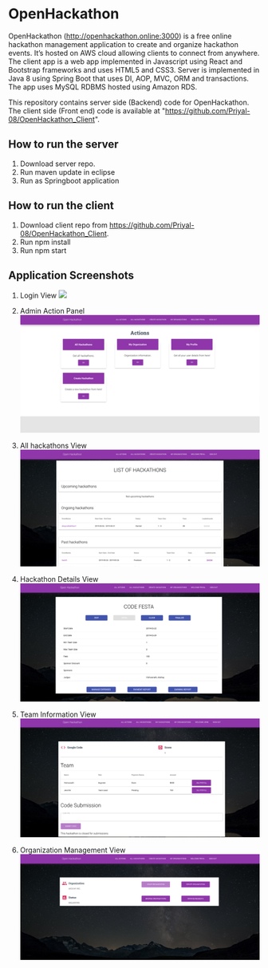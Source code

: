 # OpenHackathon

OpenHackathon (http://openhackathon.online:3000) is a free online hackathon management application to create and organize hackathon events. It’s hosted on AWS cloud allowing clients to connect from anywhere. The client app is a web app implemented in Javascript using React and Bootstrap frameworks and uses HTML5 and CSS3. Server is implemented in Java 8 using Spring Boot that uses DI, AOP, MVC, ORM and transactions. The app uses MySQL RDBMS hosted using Amazon RDS.

This repository contains server side (Backend) code for OpenHackathon. The client side (Front end) code is available at "https://github.com/Priyal-08/OpenHackathon_Client".

## How to run the server
1. Download server repo.
2. Run maven update in eclipse
3. Run as Springboot application

## How to run the client
1. Download client repo from https://github.com/Priyal-08/OpenHackathon_Client.
2. Run npm install
3. Run npm start

## Application Screenshots
1. Login View
![](./screenshots/LoginView.png)

2. Admin Action Panel
![](./screenshots/AdminActions.png)

3. All hackathons View
![](./screenshots/All%20Hackathons.png)

4. Hackathon Details View
![](./screenshots/Hackathon%20Details.png)

5. Team Information View
![](./screenshots/Team%20Details.png)

6. Organization Management View
![](./screenshots/Organization%20Mgmt.png)
